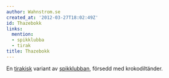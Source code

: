 ```yaml
---
author: Wahnstrom.se
created_at: '2012-03-27T18:02:49Z'
id: Thazebokk
links:
  mention:
  - spikklubba
  - tirak
title: Thazebokk
---
```


En [tirakisk] variant av [spikklubban], försedd med krokodiltänder.

  [tirakisk]: tirak
  [spikklubban]: spikklubba